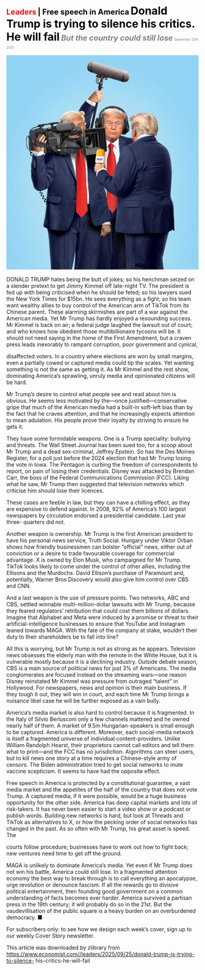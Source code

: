 <span style="color:#E3120B; font-size:14.9pt; font-weight:bold;">Leaders</span> <span style="color:#000000; font-size:14.9pt; font-weight:bold;">| Free speech in America</span>
<span style="color:#000000; font-size:21.0pt; font-weight:bold;">Donald Trump is trying to silence his critics. He will fail</span>
<span style="color:#808080; font-size:14.9pt; font-weight:bold; font-style:italic;">But the country could still lose</span>
<span style="color:#808080; font-size:6.2pt;">September 25th 2025</span>

![](../images/004_Donald_Trump_is_trying_to_silence_his_critics_He_will_fail/p0018_img01.jpeg)

DONALD TRUMP hates being the butt of jokes; so his henchman seized on a slender pretext to get Jimmy Kimmel off late-night TV. The president is fed up with being criticised when he should be feted; so his lawyers sued the New York Times for $15bn. He sees everything as a fight; so his team want wealthy allies to buy control of the American arm of TikTok from its Chinese parent. These alarming skirmishes are part of a war against the American media. Yet Mr Trump has hardly enjoyed a resounding success. Mr Kimmel is back on air; a federal judge laughed the lawsuit out of court; and who knows how obedient those multibillionaire tycoons will be. It should not need saying in the home of the First Amendment, but a craven press leads inexorably to rampant corruption, poor government and cynical,

disaffected voters. In a country where elections are won by small margins, even a partially cowed or captured media could tip the scales. Yet wanting something is not the same as getting it. As Mr Kimmel and the rest show, dominating America’s sprawling, unruly media and opinionated citizens will be hard.

Mr Trump’s desire to control what people see and read about him is obvious. He seems less motivated by the—once justified—conservative gripe that much of the American media had a built-in soft-left bias than by the fact that he craves attention, and that he increasingly expects attention to mean adulation. His people prove their loyalty by striving to ensure he gets it.

They have some formidable weapons. One is a Trump speciality: bullying and threats. The Wall Street Journal has been sued too, for a scoop about Mr Trump and a dead sex-criminal, Jeffrey Epstein. So has the Des Moines Register, for a poll just before the 2024 election that had Mr Trump losing the vote in Iowa. The Pentagon is curbing the freedom of correspondents to report, on pain of losing their credentials. Disney was attacked by Brendan Carr, the boss of the Federal Communications Commission (FCC). Liking what he saw, Mr Trump then suggested that television networks which criticise him should lose their licences.

These cases are feeble in law, but they can have a chilling effect, as they are expensive to defend against. In 2008, 92% of America’s 100 largest newspapers by circulation endorsed a presidential candidate. Last year three- quarters did not.

Another weapon is ownership. Mr Trump is the first American president to have his personal news service, Truth Social. Hungary under Viktor Orban shows how friendly businessmen can bolster “official” news, either out of conviction or a desire to trade favourable coverage for commercial advantage. X is owned by Elon Musk, who campaigned for Mr Trump. TikTok looks likely to come under the control of other allies, including the Ellisons and the Murdochs. David Ellison’s purchase of Paramount and, potentially, Warner Bros Discovery would also give him control over CBS and CNN.

And a last weapon is the use of pressure points. Two networks, ABC and CBS, settled winnable multi-million-dollar lawsuits with Mr Trump, because they feared regulators’ retribution that could cost them billions of dollars. Imagine that Alphabet and Meta were induced by a promise or threat to their artificial-intelligence businesses to ensure that YouTube and Instagram leaned towards MAGA. With the fate of the company at stake, wouldn’t their duty to their shareholders be to fall into line?

All this is worrying, but Mr Trump is not as strong as he appears. Television news obsesses the elderly man with the remote in the White House, but it is vulnerable mostly because it is a declining industry. Outside debate season, CBS is a main source of political news for just 3% of Americans. The media conglomerates are focused instead on the streaming wars—one reason Disney reinstated Mr Kimmel was pressure from outraged “talent” in Hollywood. For newspapers, news and opinion is their main business. If they tough it out, they will win in court, and each time Mr Trump brings a nuisance libel case he will be further exposed as a vain bully.

America’s media market is also hard to control because it is fragmented. In the Italy of Silvio Berlusconi only a few channels mattered and he owned nearly half of them. A market of 9.5m Hungarian-speakers is small enough to be captured. America is different. Moreover, each social-media network is itself a fragmented universe of individual content-providers. Unlike William Randolph Hearst, their proprietors cannot call editors and tell them what to print—and the FCC has no jurisdiction. Algorithms can steer users, but to kill news one story at a time requires a Chinese-style army of censors. The Biden administration tried to get social networks to mute vaccine scepticism. It seems to have had the opposite effect.

Free speech in America is protected by a constitutional guarantee, a vast media market and the appetites of the half of the country that does not vote Trump. A captured media, if it were possible, would be a huge business opportunity for the other side. America has deep capital markets and lots of risk-takers. It has never been easier to start a video show or a podcast or publish words. Building new networks is hard, but look at Threads and TikTok as alternatives to X, or how the pecking order of social networks has changed in the past. As so often with Mr Trump, his great asset is speed. The

courts follow procedure; businesses have to work out how to fight back; new ventures need time to get off the ground.

MAGA is unlikely to dominate America’s media. Yet even if Mr Trump does not win his battle, America could still lose. In a fragmented attention economy the best way to break through is to call everything an apocalypse, urge revolution or denounce fascism. If all the rewards go to divisive political entertainment, then founding good government on a common understanding of facts becomes ever harder. America survived a partisan press in the 19th century; it will probably do so in the 21st. But the vaudevillisation of the public square is a heavy burden on an overburdened democracy. ■

For subscribers only: to see how we design each week’s cover, sign up to our weekly Cover Story newsletter.

This article was downloaded by zlibrary from https://www.economist.com//leaders/2025/09/25/donald-trump-is-trying-to-silence- his-critics-he-will-fail